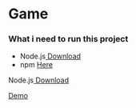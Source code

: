 # Game
<h3>What i need to run this project</h3>
<ul>
    <li>Node.js<a href="https://nodejs.org/en/"> Download</a></li>
    <li>npm <a href="https://www.npmjs.com/">Here</a></li>
</ul>
<p>Node.js<a href="https://nodejs.org/en/"> Download</a></p>
<a href="http://mygame.servegame.com:3000">Demo</a>
